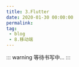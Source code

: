 ```yaml
---
title: 3.Flutter
date: 2020-01-30 00:00:00
permalink: 
tag: 
 - blog
 - 8.移动端
---
```


::: warning
等待书写中...
:::